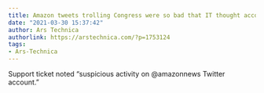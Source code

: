 ```yaml
---
title: Amazon tweets trolling Congress were so bad that IT thought account was hacked
date: "2021-03-30 15:37:42"
author: Ars Technica
authorlink: https://arstechnica.com/?p=1753124
tags:
- Ars-Technica
---
```

Support ticket noted “suspicious activity on @amazonnews Twitter account.”